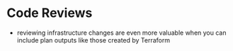 # Code Reviews

- reviewing infrastructure changes are even more valuable when you can include plan outputs like those created by Terraform
